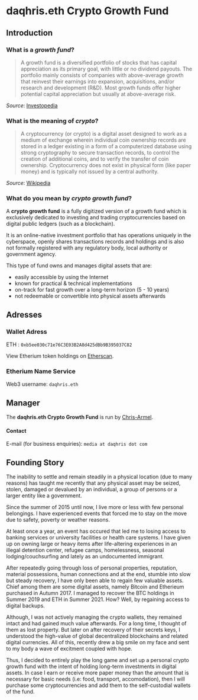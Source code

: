 # daqhris.eth Crypto Growth Fund  

## Introduction 

### What is a *growth fund*?  
> A growth fund is a diversified portfolio of stocks that has capital appreciation as its primary goal, 
> with little or no dividend payouts. 
> The portfolio mainly consists of companies with above-average growth that 
> reinvest their earnings into expansion, acquisitions, and/or research and development (R&D). 
> Most growth funds offer higher potential capital appreciation but usually at above-average risk.   
  
*Source*: [Investopedia](https://www.investopedia.com/terms/g/growthfund.asp)  

### What is the meaning of *crypto*?  
> A cryptocurrency (or crypto) is a digital asset designed to work as a medium of exchange 
> wherein individual coin ownership records are stored in a ledger existing in a form of a computerized database using strong cryptography to secure transaction records, 
> to control the creation of additional coins, and to verify the transfer of coin ownership. 
> Cryptocurrency does not exist in physical form (like paper money) and is typically not issued by a central authority.  

*Source*: [Wikipedia](https://en.wikipedia.org/wiki/Cryptocurrency)  

### What do you mean by *crypto growth fund*? 
A **crypto growth fund** is a fully digitized version of a growth fund which is exclusively dedicated to investing and trading cryptocurrencies 
based on digital public ledgers (such as a blockchain).  

It is an online-native investment portfolio that has operations uniquely in the cyberspace, openly shares transactions records and holdings 
and is also not formally registered with any regulatory body, local authority or government agency. 

This type of fund owns and manages digital assets that are:
- easily accessible by using the Internet  
- known for practical & technical implementations  
- on-track for fast growth over a long-term horizon (5 - 10 years) 
- not redeemable or convertible into physical assets afterwards

## Adresses  

### Wallet Adress
ETH : `0xb5ee030c71e76C3E03B2A8d425dBb9B395037C82`  

View Etherium token holdings on [Etherscan](https://etherscan.io/tokenholdings?a=0xb5ee030c71e76c3e03b2a8d425dbb9b395037c82).   

### Etherium Name Service  
Web3 username: `daqhris.eth`  

## Manager  
The **daqhris.eth Crypto Growth Fund** is run by [Chris-Armel](https://daqhris.com). 

#### Contact 
E-mail (for business enquiries): `media at daqhris dot com` 

## Founding Story  
The inability to settle and remain steadily in a physical location (due to many reasons) has taught me recently that 
any physical asset may be seized, stolen, damaged or devalued by an individual, a group of persons or a larger entity like a government.  

Since the summer of 2015 until now, I live more or less with few personal belongings. 
I have experienced events that forced me to stay on the move due to safety, poverty or weather reasons.

At least once a year, an event has occured that led me to losing access to banking services or university facilities or health care systems. 
I have given up on owning large or heavy items after life-altering experiences in an illegal detention center, refugee camps, homelessness, seasonal lodging/couchsurfing and lately as an undocumented immigrant. 

After repeatedly going through loss of personal properties, reputation, material possessions, human connections and at the end, stumble into slow but steady recovery, I have only been able to regain few valuable assets. 
Chief among them are some digital assets, namely Bitcoin and Etherieum purchased in Autumn 2017. 
I managed to recover the BTC holdings in Summer 2019 and ETH in Summer 2021. 
How? Well, by regaining access to digital backups.  

Although, I was not actively managing the crypto wallets, they remained intact and had gained much value afterwards. 
For a long time, I thought of them as lost property. But later on after recovery of their secrets keys, I understood the high-value of global decentralized blockchains and related digital currencies. 
All of this, recently drew a big smile on my face and sent to my body a wave of excitment coupled with hope. 

Thus, I decided to entirely play the long game and set up a personal crypto growth fund with the intent of holding long-term investments in digital assets. 
In case I earn or receive more paper money than the amount that is necessary for basic needs (i.e: food, transport, accomodation), then I will purchase some cryptocurrencies and add them to the self-custodial wallets of the fund. 



